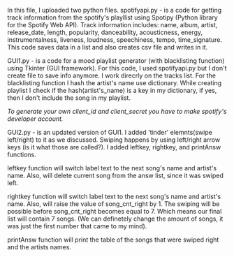 In this file, I uploaded two python files.
spotifyapi.py - is a code for getting track information from the spotify's playllist using Spotipy (Python library for the Spotify Web API). Track information includes: name, album, artist, release_date, length, popularity, danceability, acousticness, energy, instrumentalness, liveness, loudness, speechiness, tempo, time_signature.
This code saves data in a list and also creates csv file and writes in it. 

GUI1.py - is a code for a mood playlist generator (with blacklisting function) using Tkinter (GUI framework).
For this code, I used spotifyapi.py but I don't create file to save info anymore. I work direcrly on the tracks list. For the blacklisting function I hash the artist's name use dictionary. While creating playlist I check if the hash(artist's_name) is a key in my dictionary, if yes, then I don't include the song in my playlist.



*To generate your own client_id and client_secret you have to make spotify's developer account.* 


GUI2.py - is an updated version of GUI1. I added 'tinder' elemnts(swipe left/right) to it as we discussed. Swiping happens by using left/right arrow keys (is it what those are called?). I added leftkey, rightkey, and printAnsw functions.

leftkey function will switch label text to the next song's name and artist's name. Also, will delete current song from the answ list, since it was swiped left.

rightkey function will switch label text to the next song's name and artist's name. Also, will raise the value of song_cnt_right by 1. The swiping will be possible before song_cnt_right becomes equal to 7. Which means our final list will contain 7 songs. (We can definetely change the amount of songs, it was just the first number that came to my mind).

printAnsw function will print the table of the songs that were swiped right and the artists names.
